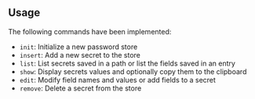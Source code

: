 <!-- markdownlint-disable first-line-h1 -->

## Usage

The following commands have been implemented:

- `init`: Initialize a new password store
- `insert`: Add a new secret to the store
- `list`: List secrets saved in a path or list the fields saved in an entry
- `show`: Display secrets values and optionally copy them to the clipboard
- `edit`: Modify field names and values or add fields to a secret
- `remove`: Delete a secret from the store
